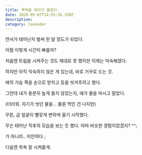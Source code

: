 ```yaml
---
title: 목욕을 하다가 울었다. 
date: 2020-05-07T14:55:16.330Z
description: 
category: lavender
---
```


연서가 태어난지 벌써 한 달 정도가 되었다.

어쩜 이렇게 시간이 빠를까?

처음엔 트림을 시켜주는 것도 제대로 못 했지만 이제는 익숙해졌다.

하지만 아직 익숙하지 않은 게 있는데, 바로 거꾸로 드는 것.

애의 가슴 쪽을 손으로 받치고 등을 씻겨주려고 했다.

그런데 내가 충분히 높게 들지 않았는지, 얘가 물을 마시고 말았다.

(더러워. 자기가 씻던 물을... 물론 먹인 건 나지만)

무튼, 급 얼굴이 빨갛게 변하며 울기 시작했다.

무슨 태어난 직후의 모습을 보는 듯 했다. 아마 비슷한 경험이었겠지? ^^;

가 아니라.. 미안하다 ;

다음엔 목욕 잘 시켜줄게.
